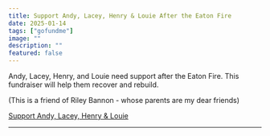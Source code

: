 ```yaml
---
title: Support Andy, Lacey, Henry & Louie After the Eaton Fire
date: 2025-01-14
tags: ["gofundme"]
image: ""
description: ""
featured: false
---
```


Andy, Lacey, Henry, and Louie need support after the Eaton Fire. This fundraiser will help them recover and rebuild.

(This is a friend of Riley Bannon - whose parents are my dear friends)

[Support Andy, Lacey, Henry & Louie](https://gofund.me/0b4d1bf4)

---
